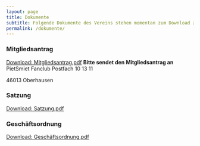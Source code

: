 ```yaml
---
layout: page
title: Dokumente
subtitle: Folgende Dokumente des Vereins stehen momentan zum Download zur Verfügung
permalink: /dokumente/
---
```


### Mitgliedsantrag
[Download: Mitgliedsantrag.pdf](/dokumente/PietSmiet-FanClub-Mitgliedsantrag-22.08.17.pdf)
**Bitte sendet den Mitgliedsantrag an**
PietSmiet Fanclub
Postfach 10 13 11

46013 Oberhausen

### Satzung
[Download: Satzung.pdf](/dokumente/PietSmiet-FanClub-Satzung-27.09.15.pdf)

### Geschäftsordnung
[Download: Geschäftsordnung.pdf](/dokumente/PietSmiet-FanClub-Geschaeftsordnung-27.09.15.pdf)
